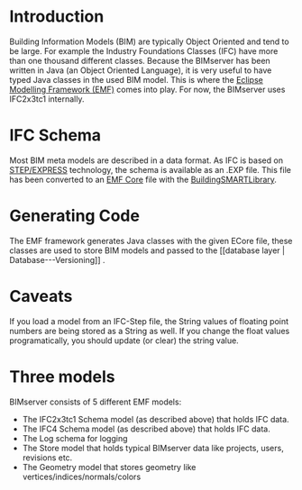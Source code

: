 # Introduction

Building Information Models (BIM) are typically Object Oriented and tend to be large. For example the Industry Foundations Classes (IFC) have more than one thousand different classes. Because the BIMserver has been written in Java (an Object Oriented Language), it is very useful to have typed Java classes in the used BIM model. This is where the [Eclipse Modelling Framework (EMF)](http://www.eclipse.org/modeling/emf/) comes into play. For now, the BIMserver uses IFC2x3tc1 internally.

# IFC Schema

Most BIM meta models are described in a data format. As IFC is based on [STEP/EXPRESS](http://en.wikipedia.org/wiki/EXPRESS_(data_modeling_language)) technology, the schema is available as an .EXP file. This file has been converted to an [EMF Core](http://download.eclipse.org/modeling/emf/emf/javadoc/2.6.0/org/eclipse/emf/ecore/package-summary.html#details ) file with the [BuildingSMARTLibrary](https://github.com/opensourceBIM/BuildingSMARTLibrary).

# Generating Code

The EMF framework generates Java classes with the given ECore file, these classes are used to store BIM models and passed to the [[database layer | Database---Versioning]] .

# Caveats

If you load a model from an IFC-Step file, the String values of floating point numbers are being stored as a String as well. If you change the float values programatically, you should update (or clear) the string value.

# Three models

BIMserver consists of 5 different EMF models:
*  The IFC2x3tc1 Schema model (as described above) that holds IFC data.
*  The IFC4 Schema model (as described above) that holds IFC data.
*  The Log schema for logging
*  The Store model that  holds typical BIMserver data like projects, users, revisions etc. 
*  The Geometry model that stores geometry like vertices/indices/normals/colors
